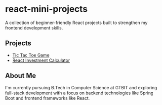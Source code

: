 # react-mini-projects

A collection of beginner-friendly React projects built to strengthen my frontend development skills.

## Projects
- [Tic Tac Toe Game](./tic-tac-toe)
- [React Investment Calculator](./react-investment-calculator)

## About Me
I'm currently pursuing B.Tech in Computer Science at GTBIT and exploring full-stack development with a focus on backend technologies like Spring Boot and frontend frameworks like React.


